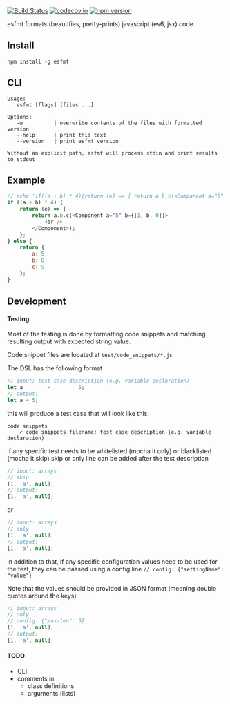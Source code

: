 [![Build Status](https://travis-ci.org/abramovdmitrii/esfmt.svg?branch=master)](https://travis-ci.org/abramovdmitrii/esfmt)
[![codecov.io](http://codecov.io/github/dmitriiabramov/esfmt/coverage.svg?branch=master)](http://codecov.io/github/dmitriiabramov/esfmt?branch=master)
[![npm version](https://badge.fury.io/js/esfmt.svg)](https://badge.fury.io/js/esfmt)


esfmt formats (beautifies, pretty-prints) javascript (es6, jsx) code.


## Install
```
npm install -g esfmt
```

## CLI
```
Usage:
   esfmt [flags] [files ...]

Options:
   -w          | overwrite contents of the files with formatted version
   --help      | print this text
   --version   | print esfmt version

Without an explicit path, esfmt will process stdin and print results to stdout
```


## Example
```js
// echo 'if((a + b) * 4){return (e) => { return a.b.c(<Component a="5" b={[1, b, 0]}><br /></Component>)}} else { return {a: 5, b: 8, c: 9} }' | ./bin/esfmt
if ((a + b) * 4) {
    return (e) => {
        return a.b.c(<Component a="5" b={[1, b, 0]}>
            <br />
        </Component>);
    };
} else {
    return {
        a: 5,
        b: 8,
        c: 9
    };
}
```

## Development

#### Testing
Most of the testing is done by formatting code snippets and matching resulting output with expected string value.

Code snippet files are located at `test/code_snippets/*.js`

The DSL has the following format

```js
// input: test case description (e.g. variable declaration)
let a        =         5;
// output:
let a = 5;
```

this will produce a test case that will look like this:
```
code snippets
    ✓ code_snippets_filename: test case description (e.g. variable declaration)
```

if any specific test needs to be whitelisted (mocha it.only) or blacklisted (mocha it.skip) skip or only line can be added after the test description
```js
// input: arrays
// skip
[1, 'a', null];
// output:
[1, 'a', null];
```

or

```js
// input: arrays
// only
[1, 'a', null];
// output:
[1, 'a', null];
```

in addition to that, if any specific configuration values need to be used for the test, they can be passed using a config line `// config: {"settingName": "value"}`

Note that the values should be provided in JSON format (meaning double quotes around the keys)
```js
// input: arrays
// only
// config: {"max-len": 5}
[1, 'a', null];
// output:
[1, 'a', null];
```


#### TODO
- CLI
- comments in
    - class definitions
    - arguments (lists)
